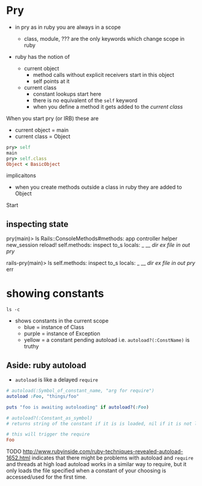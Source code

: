 # Pry


* in pry as in ruby you are always in a scope
    * class, module, ??? are the only keywords which change scope in ruby

* ruby has the notion of
    * current object
        * method calls without explicit receivers start in this object
        * self points at it
    * current class
        * constant lookups start here
        * there is no equivalent of the `self` keyword
        * when you define a method it gets added to the _current class_

When you start pry (or IRB) these are

* current object = main
* current class = Object

```ruby
pry> self
main
pry> self.class
Object < BasicObject
```

implicaitons
* when you create methods outside a class in ruby they are added to Object

Start

## inspecting state

pry(main)> ls
Rails::ConsoleMethods#methods: app  controller  helper  new_session  reload!
self.methods: inspect  to_s
locals: _  __  _dir_  _ex_  _file_  _in_  _out_  _pry_


rails-pry(main)> ls
self.methods: inspect  to_s
locals: _  __  _dir_  _ex_  _file_  _in_  _out_  _pry_  err



# showing constants

    ls -c

* shows constants in the current scope
    * blue = instance of Class
    * purple = instance of Exception
    * yellow = a constant pending autoload i.e. `autoload?(:ConstName)` is truthy


## Aside: ruby autoload

* `autoload` is like a delayed `require`

```ruby
# autoload(:Symbol_of_constant_name, "arg for require")
autoload :Foo, "things/foo"

puts "foo is awaiting autoloading" if autoload?(:Foo)

# autoload?(:Constant_as_symbol)
# returns string of the constant if it is is loaded, nil if it is not loaded

# this will trigger the require
Foo
```

TODO
http://www.rubyinside.com/ruby-techniques-revealed-autoload-1652.html
indicates that there might be problems with autoload and `require` and threads at high load
 autoload works in a similar way to require, but it only loads the file specified when a constant of your choosing is accessed/used for the first time.
